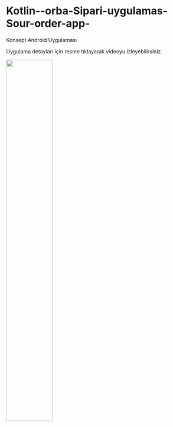 # Kotlin--orba-Sipari-uygulamas-Sour-order-app-
Konsept Android Uygulaması

Uygulama detayları için resme tıklayarak videoyu izleyebilirsiniz.



[<img src="https://github.com/Muhammed-Enes-SARICA/Kotlin--Corba-Siparis-uygulamas-Soup-order-app-/blob/main/SOUPL%C4%B0ST.png" width="50%">](https://www.youtube.com/watch?v=PD2zt8xEQQg )
